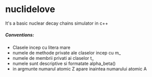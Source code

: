 # nuclidelove
It's a basic nuclear decay chains simulator in c++


##### Conventions:
- Clasele incep cu litera mare
- numele de methode private ale claselor incep cu m_
- numele de membrii privati ai claselor t_
- numele sunt descriptive si formatate alpha_beta()
- in argmunte numarul atomic Z apare inaintea numarului atomic A
